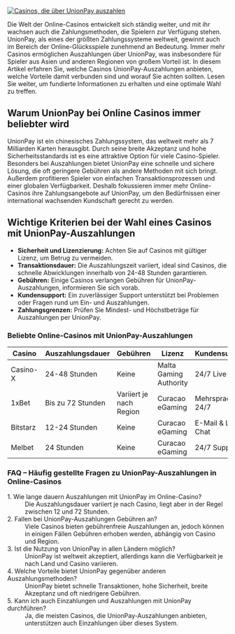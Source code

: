 [![Casinos, die über UnionPay auszahlen](https://123-caf.pages.dev/gitsignup.png)](https://vrmoo.ru/Bt82HjjY)

<p>Die Welt der Online-Casinos entwickelt sich ständig weiter, und mit ihr wachsen auch die Zahlungsmethoden, die Spielern zur Verfügung stehen. UnionPay, als eines der größten Zahlungssysteme weltweit, gewinnt auch im Bereich der Online-Glücksspiele zunehmend an Bedeutung. Immer mehr Casinos ermöglichen Auszahlungen über UnionPay, was insbesondere für Spieler aus Asien und anderen Regionen von großem Vorteil ist. In diesem Artikel erfahren Sie, welche Casinos UnionPay-Auszahlungen anbieten, welche Vorteile damit verbunden sind und worauf Sie achten sollten. Lesen Sie weiter, um fundierte Informationen zu erhalten und eine optimale Wahl zu treffen.</p>  <h2>Warum UnionPay bei Online Casinos immer beliebter wird</h2> <p>UnionPay ist ein chinesisches Zahlungssystem, das weltweit mehr als 7 Milliarden Karten herausgibt. Durch seine breite Akzeptanz und hohe Sicherheitsstandards ist es eine attraktive Option für viele Casino-Spieler. Besonders bei Auszahlungen bietet UnionPay eine schnelle und sichere Lösung, die oft geringere Gebühren als andere Methoden mit sich bringt. Außerdem profitieren Spieler von einfachen Transaktionsprozessen und einer globalen Verfügbarkeit. Deshalb fokussieren immer mehr Online-Casinos ihre Zahlungsangebote auf UnionPay, um den Bedürfnissen einer international wachsenden Kundschaft gerecht zu werden.</p>  <h2>Wichtige Kriterien bei der Wahl eines Casinos mit UnionPay-Auszahlungen</h2> <ul> <li><strong>Sicherheit und Lizenzierung:</strong> Achten Sie auf Casinos mit gültiger Lizenz, um Betrug zu vermeiden.</li> <li><strong>Transaktionsdauer:</strong> Die Auszahlungszeit variiert, ideal sind Casinos, die schnelle Abwicklungen innerhalb von 24-48 Stunden garantieren.</li> <li><strong>Gebühren:</strong> Einige Casinos verlangen Gebühren für UnionPay-Auszahlungen, informieren Sie sich vorab.</li> <li><strong>Kundensupport:</strong> Ein zuverlässiger Support unterstützt bei Problemen oder Fragen rund um Ein- und Auszahlungen.</li> <li><strong>Zahlungsgrenzen:</strong> Prüfen Sie Mindest- und Höchstbeträge für Auszahlungen per UnionPay.</li> </ul>  <h3>Beliebte Online-Casinos mit UnionPay-Auszahlungen</h3> <table> <thead> <tr> <th>Casino</th> <th>Auszahlungsdauer</th> <th>Gebühren</th> <th>Lizenz</th> <th>Kundensupport</th> </tr> </thead> <tbody> <tr> <td>Casino-X</td> <td>24-48 Stunden</td> <td>Keine</td> <td>Malta Gaming Authority</td> <td>24/7 Live-Chat</td> </tr> <tr> <td>1xBet</td> <td>Bis zu 72 Stunden</td> <td>Variiert je nach Region</td> <td>Curacao eGaming</td> <td>Mehrsprachig, 24/7</td> </tr> <tr> <td>Bitstarz</td> <td>12-24 Stunden</td> <td>Keine</td> <td>Curacao eGaming</td> <td>E-Mail & Live-Chat</td> </tr> <tr> <td>Melbet</td> <td>24 Stunden</td> <td>Keine</td> <td>Curacao eGaming</td> <td>24/7 Support</td> </tr> </tbody> </table>  <h3>FAQ – Häufig gestellte Fragen zu UnionPay-Auszahlungen in Online-Casinos</h3> <dl> <dt>1. Wie lange dauern Auszahlungen mit UnionPay im Online-Casino?</dt> <dd>Die Auszahlungsdauer variiert je nach Casino, liegt aber in der Regel zwischen 12 und 72 Stunden.</dd>  <dt>2. Fallen bei UnionPay-Auszahlungen Gebühren an?</dt> <dd>Viele Casinos bieten gebührenfreie Auszahlungen an, jedoch können in einigen Fällen Gebühren erhoben werden, abhängig von Casino und Region.</dd>  <dt>3. Ist die Nutzung von UnionPay in allen Ländern möglich?</dt> <dd>UnionPay ist weltweit akzeptiert, allerdings kann die Verfügbarkeit je nach Land und Casino variieren.</dd>  <dt>4. Welche Vorteile bietet UnionPay gegenüber anderen Auszahlungsmethoden?</dt> <dd>UnionPay bietet schnelle Transaktionen, hohe Sicherheit, breite Akzeptanz und oft niedrigere Gebühren.</dd>  <dt>5. Kann ich auch Einzahlungen und Auszahlungen mit UnionPay durchführen?</dt> <dd>Ja, die meisten Casinos, die UnionPay-Auszahlungen anbieten, unterstützen auch Einzahlungen über dieses System.</dd> </dl>